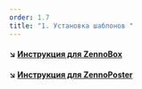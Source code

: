 ```yaml
---
order: 1.7
title: "1. Установка шаблонов "
---
```


#### ↘️ [**Инструкция для ZennoBox**](./zennobox)

#### ↘️ [Инструкция для ZennoPoster](./zennoposter)